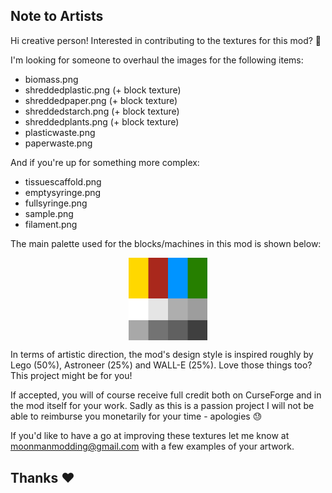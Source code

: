 ## Note to Artists

Hi creative person! Interested in contributing to the textures for this mod? 🎨

I'm looking for someone to overhaul the images for the following items:

- biomass.png
- shreddedplastic.png (+ block texture)
- shreddedpaper.png (+ block texture)
- shreddedstarch.png (+ block texture)
- shreddedplants.png (+ block texture)
- plasticwaste.png
- paperwaste.png

And if you're up for something more complex:

- tissuescaffold.png
- emptysyringe.png
- fullsyringe.png
- sample.png
- filament.png

The main palette used for the blocks/machines in this mod is shown below:

<img style="display: block; margin-left: auto; margin-right: auto; width: 25%;" src="palette.png">

In terms of artistic direction, the mod's design style is inspired roughly by Lego (50%), Astroneer (25%) and WALL-E (25%). Love those things too? This project might be for you!

If accepted, you will of course receive full credit both on CurseForge and in the mod itself for your work. Sadly as this is a passion project I will not be able to reimburse you monetarily for your time - apologies 😓

If you'd like to have a go at improving these textures let me know at moonmanmodding@gmail.com with a few examples of your artwork.

## Thanks ❤
